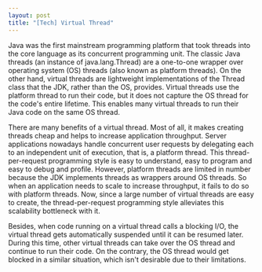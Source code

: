 ```yaml
---
layout: post
title: "[Tech] Virtual Thread"
---
```

Java was the first mainstream programming platform that took threads into the core language as its concurrent programming unit. The classic Java threads (an instance of java.lang.Thread) are a one-to-one wrapper over operating system (OS) threads (also known as platform threads). On the other hand, virtual threads are lightweight implementations of the Thread class that the JDK, rather than the OS, provides. Virtual threads use the platform thread to run their code, but it does not capture the OS thread for the code's entire lifetime. This enables many virtual threads to run their Java code on the same OS thread.

There are many benefits of a virtual thread. Most of all, it makes creating threads cheap and helps to increase application throughput. Server applications nowadays handle concurrent user requests by delegating each to an independent unit of execution, that is, a platform thread. This thread-per-request programming style is easy to understand, easy to program and easy to debug and profile. However, platform threads are limited in number because the JDK implements threads as wrappers around OS threads. So when an application needs to scale to increase throughput, it fails to do so with platform threads. Now, since a large number of virtual threads are easy to create, the thread-per-request programming style alleviates this scalability bottleneck with it.

Besides, when code running on a virtual thread calls a blocking I/O, the virtual thread gets automatically suspended until it can be resumed later. During this time, other virtual threads can take over the OS thread and continue to run their code. On the contrary, the OS thread would get blocked in a similar situation, which isn't desirable due to their limitations.
